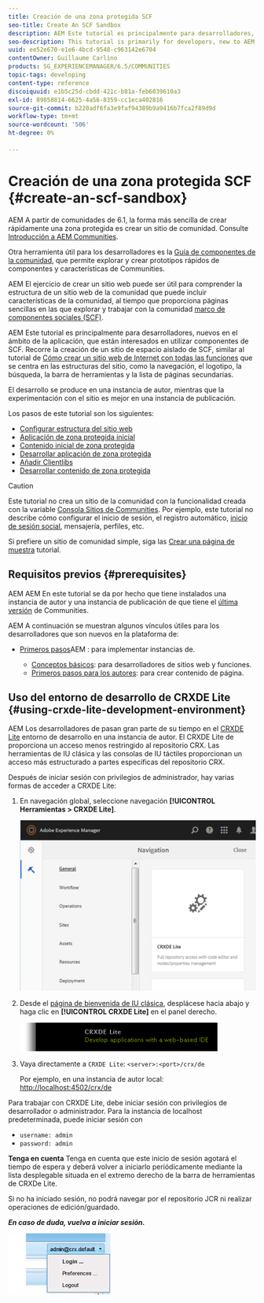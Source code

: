 ```yaml
---
title: Creación de una zona protegida SCF
seo-title: Create An SCF Sandbox
description: AEM Este tutorial es principalmente para desarrolladores, nuevos en el ámbito de la aplicación, que están interesados en utilizar componentes de SCF.  Recorre la creación de un sitio de espacio aislado de SCF
seo-description: This tutorial is primarily for developers, new to AEM, who are interested in using SCF components.  It walks through the creation of An SCF Sandbox site
uuid: ee52e670-e1e6-4bcd-9548-c963142e6704
contentOwner: Guillaume Carlino
products: SG_EXPERIENCEMANAGER/6.5/COMMUNITIES
topic-tags: developing
content-type: reference
discoiquuid: e1b5c25d-cbdd-421c-b81a-feb6039610a3
exl-id: 89858814-6625-4a56-8359-cc1eca402816
source-git-commit: b220adf6fa3e9faf94389b9a9416b7fca2f89d9d
workflow-type: tm+mt
source-wordcount: '506'
ht-degree: 0%

---
```


# Creación de una zona protegida SCF  {#create-an-scf-sandbox}


AEM A partir de comunidades de 6.1, la forma más sencilla de crear rápidamente una zona protegida es crear un sitio de comunidad. Consulte [Introducción a AEM Communities](getting-started.md).

Otra herramienta útil para los desarrolladores es la [Guía de componentes de la comunidad](components-guide.md), que permite explorar y crear prototipos rápidos de componentes y características de Communities.

AEM El ejercicio de crear un sitio web puede ser útil para comprender la estructura de un sitio web de la comunidad que puede incluir características de la comunidad, al tiempo que proporciona páginas sencillas en las que explorar y trabajar con la comunidad [marco de componentes sociales (SCF)](scf.md).

AEM Este tutorial es principalmente para desarrolladores, nuevos en el ámbito de la aplicación, que están interesados en utilizar componentes de SCF. Recorre la creación de un sitio de espacio aislado de SCF, similar al tutorial de [Cómo crear un sitio web de Internet con todas las funciones](../../help/sites-developing/website.md) que se centra en las estructuras del sitio, como la navegación, el logotipo, la búsqueda, la barra de herramientas y la lista de páginas secundarias.

El desarrollo se produce en una instancia de autor, mientras que la experimentación con el sitio es mejor en una instancia de publicación.

Los pasos de este tutorial son los siguientes:

* [Configurar estructura del sitio web](setup-website.md)
* [Aplicación de zona protegida inicial](initial-app.md)
* [Contenido inicial de zona protegida](initial-content.md)
* [Desarrollar aplicación de zona protegida](develop-app.md)
* [Añadir Clientlibs](add-clientlibs.md)
* [Desarrollar contenido de zona protegida](develop-content.md)

>[!CAUTION]
>
>Este tutorial no crea un sitio de la comunidad con la funcionalidad creada con la variable [Consola Sitios de Communities](sites-console.md). Por ejemplo, este tutorial no describe cómo configurar el inicio de sesión, el registro automático, [inicio de sesión social](social-login.md), mensajería, perfiles, etc.
>
>Si prefiere un sitio de comunidad simple, siga las [Crear una página de muestra](create-sample-page.md) tutorial.

## Requisitos previos {#prerequisites}

AEM AEM En este tutorial se da por hecho que tiene instalados una instancia de autor y una instancia de publicación de que tiene el [última versión](deploy-communities.md#latest-releases) de Communities.

AEM A continuación se muestran algunos vínculos útiles para los desarrolladores que son nuevos en la plataforma de:

* [Primeros pasos](../../help/sites-deploying/deploy.md#getting-started)AEM : para implementar instancias de.

   * [Conceptos básicos](../../help/sites-developing/the-basics.md): para desarrolladores de sitios web y funciones.
   * [Primeros pasos para los autores](../../help/sites-authoring/first-steps.md): para crear contenido de página.

## Uso del entorno de desarrollo de CRXDE Lite {#using-crxde-lite-development-environment}

AEM Los desarrolladores de pasan gran parte de su tiempo en el [CRXDE Lite](../../help/sites-developing/developing-with-crxde-lite.md) entorno de desarrollo en una instancia de autor. El CRXDE Lite de proporciona un acceso menos restringido al repositorio CRX. Las herramientas de IU clásica y las consolas de IU táctiles proporcionan un acceso más estructurado a partes específicas del repositorio CRX.

Después de iniciar sesión con privilegios de administrador, hay varias formas de acceder a CRXDE Lite:

1. En navegación global, seleccione navegación **[!UICONTROL Herramientas > CRXDE Lite]**.

   ![crxde-lite](assets/tools-crxde.png)

2. Desde el [página de bienvenida de IU clásica](http://localhost:4502/welcome.html), desplácese hacia abajo y haga clic en **[!UICONTROL CRXDE Lite]** en el panel derecho.

   ![classic-ui-crxde](assets/classic-ui-crxde.png)

3. Vaya directamente a `CRXDE Lite`: `<server>:<port>/crx/de`

   Por ejemplo, en una instancia de autor local: [http://localhost:4502/crx/de](http://localhost:4502/crx/de)

Para trabajar con CRXDE Lite, debe iniciar sesión con privilegios de desarrollador o administrador. Para la instancia de localhost predeterminada, puede iniciar sesión con

* `username: admin`
* `password: admin`


**Tenga en cuenta** Tenga en cuenta que este inicio de sesión agotará el tiempo de espera y deberá volver a iniciarlo periódicamente mediante la lista desplegable situada en el extremo derecho de la barra de herramientas de CRXDe Lite.

Si no ha iniciado sesión, no podrá navegar por el repositorio JCR ni realizar operaciones de edición/guardado.

***En caso de duda, vuelva a iniciar sesión.***

![volver a iniciar sesión](assets/relogin.png)

